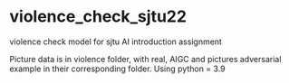 # violence_check_sjtu22
violence check model for sjtu AI introduction assignment

Picture data is in violence folder, with real, AIGC and pictures adversarial example in their corresponding folder.
Using python = 3.9
